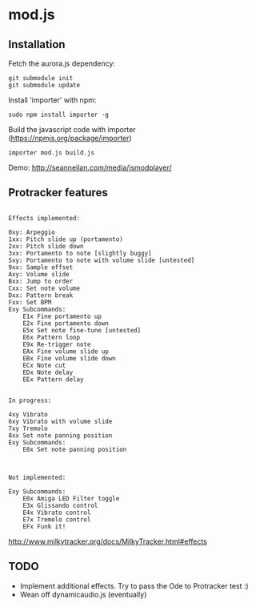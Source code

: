 mod.js
======


Installation
------------

Fetch the aurora.js dependency:

    git submodule init
    git submodule update

Install 'importer' with npm:

    sudo npm install importer -g

Build the javascript code with importer (https://npmjs.org/package/importer)

    importer mod.js build.js


Demo: http://seanneilan.com/media/jsmodplayer/

Protracker features
-------------------

```

Effects implemented:

0xy: Arpeggio
1xx: Pitch slide up (portamento)
2xx: Pitch slide down
3xx: Portamento to note [slightly buggy]
5xy: Portamento to note with volume slide [untested]
9xx: Sample offset
Axy: Volume slide
Bxx: Jump to order
Cxx: Set note volume
Dxx: Pattern break
Fxx: Set BPM
Exy Subcommands:
	E1x Fine portamento up
	E2x Fine portamento down
	E5x Set note fine-tune [untested]
	E6x Pattern loop
	E9x Re-trigger note
	EAx Fine volume slide up
	EBx Fine volume slide down
	ECx Note cut
	EDx Note delay
	EEx Pattern delay


In progress:

4xy Vibrato
6xy Vibrato with volume slide
7xy Tremolo
8xx Set note panning position
Exy Subcommands:
	E8x Set note panning position



Not implemented:

Exy Subcommands:
	E0x Amiga LED Filter toggle
	E3x Glissando control
	E4x Vibrato control
	E7x Tremolo control
	EFx Funk it!

```

http://www.milkytracker.org/docs/MilkyTracker.html#effects

TODO
----

* Implement additional effects. Try to pass the Ode to Protracker test :)
* Wean off dynamicaudio.js (eventually)

